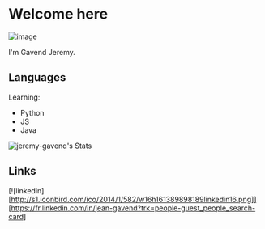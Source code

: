 # Welcome here

![image](https://img.freepik.com/premium-vector/programming-software-development-concept_126283-3047.jpg?w=2000)

I'm Gavend Jeremy.

## Languages

Learning:
- Python
- JS
- Java

![jeremy-gavend's Stats](https://github-readme-stats.vercel.app/api?username=jeremy-gavend&theme=vue-dark&show_icons=true&hide_border=true&count_private=true)

## Links
[![linkedin][http://s1.iconbird.com/ico/2014/1/582/w16h161389898189linkedin16.png]][https://fr.linkedin.com/in/jean-gavend?trk=people-guest_people_search-card]


<!--
**jeremy-gavend/jeremy-gavend** is a ✨ _special_ ✨ repository because its `README.md` (this file) appears on your GitHub profile.

Here are some ideas to get you started:

- 🔭 I’m currently working on ...
- 🌱 I’m currently learning ...
- 👯 I’m looking to collaborate on ...
- 🤔 I’m looking for help with ...
- 💬 Ask me about ...
- 📫 How to reach me: 
- ⚡ Fun fact: ...
-->
